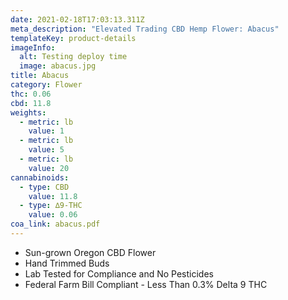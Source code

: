 ```yaml
---
date: 2021-02-18T17:03:13.311Z
meta_description: "Elevated Trading CBD Hemp Flower: Abacus"
templateKey: product-details
imageInfo:
  alt: Testing deploy time
  image: abacus.jpg
title: Abacus
category: Flower
thc: 0.06
cbd: 11.8
weights:
  - metric: lb
    value: 1
  - metric: lb
    value: 5
  - metric: lb
    value: 20
cannabinoids:
  - type: CBD
    value: 11.8
  - type: ∆9-THC
    value: 0.06
coa_link: abacus.pdf
---
```



* Sun-grown Oregon CBD Flower
* Hand Trimmed Buds
* Lab Tested for Compliance and No Pesticides
* Federal Farm Bill Compliant - Less Than 0.3% Delta 9 THC